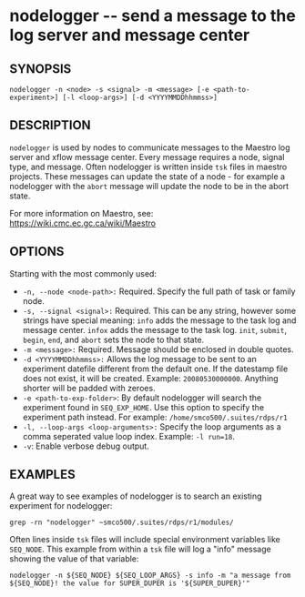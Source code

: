 nodelogger -- send a message to the log server and message center
=============================================

## SYNOPSIS

`nodelogger -n <node> -s <signal> -m <message> [-e <path-to-experiment>] [-l <loop-args>] [-d <YYYYMMDDhhmmss>]`

## DESCRIPTION

`nodelogger` is used by nodes to communicate messages to the Maestro log server and xflow message center. Every message requires a node, signal type, and message. Often nodelogger is written inside `tsk` files in maestro projects. These messages can update the state of a node - for example a nodelogger with the `abort` message will update the node to be in the abort state.

For more information on Maestro, see: https://wiki.cmc.ec.gc.ca/wiki/Maestro

## OPTIONS

Starting with the most commonly used:

* `-n, --node <node-path>:` Required. Specify the full path of task or family node.
* `-s, --signal <signal>:` Required. This can be any string, however some strings have special meaning: `info` adds the message to the task log and message center. `infox` adds the message to the task log. `init`, `submit`, `begin`, `end`, and `abort` sets the node to that state.
* `-m <message>:` Required. Message should be enclosed in double quotes.
* `-d <YYYYMMDDhhmmss>:` Allows the log message to be sent to an experiment datefile different from the default one. If the datestamp file does not exist, it will be created. Example: `20080530000000`. Anything shorter will be padded with zeroes.
* `-e <path-to-exp-folder>`: By default nodelogger will search the experiment found in `SEQ_EXP_HOME`. Use this option to specify the experiment path instead. For example: `/home/smco500/.suites/rdps/r1`
* `-l, --loop-args <loop-arguments>:` Specify the loop arguments as a comma seperated value loop index. Example: `-l run=18`.
* `-v`: Enable verbose debug output.

## EXAMPLES

A great way to see examples of nodelogger is to search an existing experiment for nodelogger:

```
grep -rn "nodelogger" ~smco500/.suites/rdps/r1/modules/
```

Often lines inside `tsk` files will include special environment variables like `SEQ_NODE`. This example from within a `tsk` file will log a "info" message showing the value of that variable:

```
nodelogger -n ${SEQ_NODE} ${SEQ_LOOP_ARGS} -s info -m "a message from ${SEQ_NODE}! the value for SUPER_DUPER is '${SUPER_DUPER}'"
```
